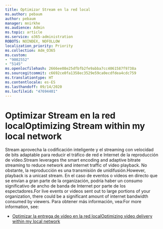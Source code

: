 ```yaml
---
title: Optimizar Stream en la red local
ms.author: pebaum
author: pebaum
manager: mnirkhe
ms.audience: Admin
ms.topic: article
ms.service: o365-administration
ROBOTS: NOINDEX, NOFOLLOW
localization_priority: Priority
ms.collection: Adm_O365
ms.custom:
- "9002552"
- "5145"
ms.openlocfilehash: 2666ee08e25dfbfb2fe9abba7cc4061587f9738a
ms.sourcegitcommit: c6692ce0fa1358ec3529e59ca0ecdfdea4cdc759
ms.translationtype: HT
ms.contentlocale: es-ES
ms.lasthandoff: 09/14/2020
ms.locfileid: "47694401"
---
```

# <a name="optimizing-stream-within-my-local-network"></a><span data-ttu-id="0cec6-102">Optimizar Stream en la red local</span><span class="sxs-lookup"><span data-stu-id="0cec6-102">Optimizing Stream within my local network</span></span>

<span data-ttu-id="0cec6-103">Stream aprovecha la codificación inteligente y el streaming con velocidad de bits adaptable para reducir el tráfico de red e Internet de la reproducción de vídeo.</span><span class="sxs-lookup"><span data-stu-id="0cec6-103">Stream leverages the smart encoding and adaptive bitrate streaming to reduce network and internet traffic of video playback.</span></span> <span data-ttu-id="0cec6-104">No obstante, la reproducción es una transmisión de unidifusión.</span><span class="sxs-lookup"><span data-stu-id="0cec6-104">However, playback is a unicast stream.</span></span> <span data-ttu-id="0cec6-105">En el caso de eventos o vídeos en directo que se envían a gran parte de la organización, podría haber un consumo significativo de ancho de banda de Internet por parte de los espectadores.</span><span class="sxs-lookup"><span data-stu-id="0cec6-105">For live events or videos sent out to large portions of your organization, there could be a significant amount of internet bandwidth consumed by viewers.</span></span> <span data-ttu-id="0cec6-106">Para obtener más información, vea:</span><span class="sxs-lookup"><span data-stu-id="0cec6-106">For more information, see:</span></span>

- [<span data-ttu-id="0cec6-107">Optimizar la entrega de vídeo en la red local</span><span class="sxs-lookup"><span data-stu-id="0cec6-107">Optimizing video delivery within my local network</span></span>](https://docs.microsoft.com/stream/network-overview#optimizing-video-delivery-within-my-local-network)
